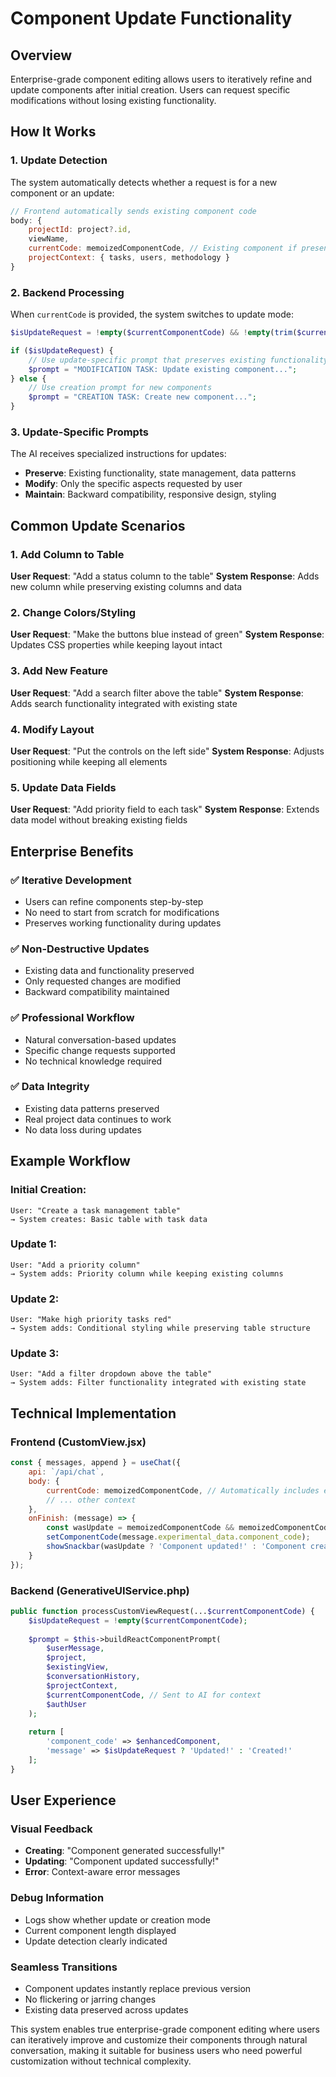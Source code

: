 # Component Update Functionality

## Overview
Enterprise-grade component editing allows users to iteratively refine and update components after initial creation. Users can request specific modifications without losing existing functionality.

## How It Works

### 1. Update Detection
The system automatically detects whether a request is for a new component or an update:

```javascript
// Frontend automatically sends existing component code
body: {
    projectId: project?.id,
    viewName,
    currentCode: memoizedComponentCode, // Existing component if present
    projectContext: { tasks, users, methodology }
}
```

### 2. Backend Processing
When `currentCode` is provided, the system switches to update mode:

```php
$isUpdateRequest = !empty($currentComponentCode) && !empty(trim($currentComponentCode));

if ($isUpdateRequest) {
    // Use update-specific prompt that preserves existing functionality
    $prompt = "MODIFICATION TASK: Update existing component...";
} else {
    // Use creation prompt for new components
    $prompt = "CREATION TASK: Create new component...";
}
```

### 3. Update-Specific Prompts
The AI receives specialized instructions for updates:

- **Preserve**: Existing functionality, state management, data patterns
- **Modify**: Only the specific aspects requested by user
- **Maintain**: Backward compatibility, responsive design, styling

## Common Update Scenarios

### 1. Add Column to Table
**User Request**: "Add a status column to the table"
**System Response**: Adds new column while preserving existing columns and data

### 2. Change Colors/Styling  
**User Request**: "Make the buttons blue instead of green"
**System Response**: Updates CSS properties while keeping layout intact

### 3. Add New Feature
**User Request**: "Add a search filter above the table"
**System Response**: Adds search functionality integrated with existing state

### 4. Modify Layout
**User Request**: "Put the controls on the left side"
**System Response**: Adjusts positioning while keeping all elements

### 5. Update Data Fields
**User Request**: "Add priority field to each task"
**System Response**: Extends data model without breaking existing fields

## Enterprise Benefits

### ✅ Iterative Development
- Users can refine components step-by-step
- No need to start from scratch for modifications
- Preserves working functionality during updates

### ✅ Non-Destructive Updates
- Existing data and functionality preserved
- Only requested changes are modified
- Backward compatibility maintained

### ✅ Professional Workflow
- Natural conversation-based updates
- Specific change requests supported
- No technical knowledge required

### ✅ Data Integrity
- Existing data patterns preserved
- Real project data continues to work
- No data loss during updates

## Example Workflow

### Initial Creation:
```
User: "Create a task management table"
→ System creates: Basic table with task data
```

### Update 1:
```
User: "Add a priority column"
→ System adds: Priority column while keeping existing columns
```

### Update 2:
```
User: "Make high priority tasks red"
→ System adds: Conditional styling while preserving table structure
```

### Update 3:
```
User: "Add a filter dropdown above the table"
→ System adds: Filter functionality integrated with existing state
```

## Technical Implementation

### Frontend (CustomView.jsx)
```jsx
const { messages, append } = useChat({
    api: `/api/chat`,
    body: {
        currentCode: memoizedComponentCode, // Automatically includes existing code
        // ... other context
    },
    onFinish: (message) => {
        const wasUpdate = memoizedComponentCode && memoizedComponentCode.trim();
        setComponentCode(message.experimental_data.component_code);
        showSnackbar(wasUpdate ? 'Component updated!' : 'Component created!');
    }
});
```

### Backend (GenerativeUIService.php)
```php
public function processCustomViewRequest(...$currentComponentCode) {
    $isUpdateRequest = !empty($currentComponentCode);
    
    $prompt = $this->buildReactComponentPrompt(
        $userMessage, 
        $project, 
        $existingView,
        $conversationHistory,
        $projectContext,
        $currentComponentCode, // Sent to AI for context
        $authUser
    );
    
    return [
        'component_code' => $enhancedComponent,
        'message' => $isUpdateRequest ? 'Updated!' : 'Created!'
    ];
}
```

## User Experience

### Visual Feedback
- **Creating**: "Component generated successfully!"  
- **Updating**: "Component updated successfully!"
- **Error**: Context-aware error messages

### Debug Information
- Logs show whether update or creation mode
- Current component length displayed
- Update detection clearly indicated

### Seamless Transitions
- Component updates instantly replace previous version
- No flickering or jarring changes
- Existing data preserved across updates

This system enables true enterprise-grade component editing where users can iteratively improve and customize their components through natural conversation, making it suitable for business users who need powerful customization without technical complexity.